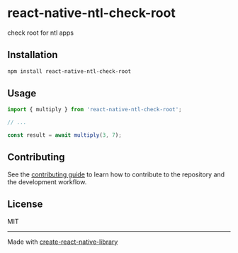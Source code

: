 # react-native-ntl-check-root

check root for ntl apps

## Installation

```sh
npm install react-native-ntl-check-root
```

## Usage

```js
import { multiply } from 'react-native-ntl-check-root';

// ...

const result = await multiply(3, 7);
```

## Contributing

See the [contributing guide](CONTRIBUTING.md) to learn how to contribute to the repository and the development workflow.

## License

MIT

---

Made with [create-react-native-library](https://github.com/callstack/react-native-builder-bob)
